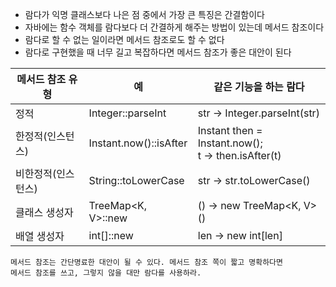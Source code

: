 * 람다가 익명 클래스보다 나은 점 중에서 가장 큰 특징은 간결함이다
* 자바에는 함수 객체를 람다보다 더 간결하게 해주는 방법이 있는데 메서드 참조이다
* 람다로 할 수 없는 일이라면 메서드 참조로도 할 수 없다
* 람다로 구현했을 때 너무 길고 복잡하다면 메서드 참조가 좋은 대안이 된다

메서드 참조 유형 | 예 | 같은 기능을 하는 람다
| - | - | - |
정적 | Integer::parseInt | str -> Integer.parseInt(str)
한정적(인스턴스) | Instant.now()::isAfter | Instant then = Instant.now();<br>t -> then.isAfter(t)
비한정적(인스턴스) | String::toLowerCase | str -> str.toLowerCase()
클래스 생성자 | TreeMap<K, V>::new | () -> new TreeMap<K, V>()
배열 생성자 | int[]::new | len -> new int[len]

```
메서드 참조는 간단명료한 대안이 될 수 있다. 메서드 참조 쪽이 짧고 명확하다면
메서드 참조를 쓰고, 그렇지 않을 대만 람다를 사용하라.
```